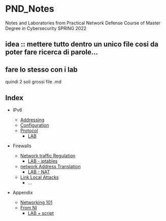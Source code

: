 # PND_Notes
Notes and Laboratories from Practical Network Defense Course of Master Degree in Cybersecurity SPRING 2022

## idea :: mettere tutto dentro un unico file cosi da poter fare ricerca di parole...
## fare lo stesso con i lab 
quindi 2 soli grossi file .md

## Index
 
- IPv6
  - [Addressing]([1]IPv6/[1]IPv6%20Addressing.md)
  - [Configuration]([1]IPv6/[2]IPv6%20ICMPv6+NDP+SLAAC+DAD.md)
  - [Protocol]([1]IPv6/[3]IPv6%20Protocol%20overview.md)
    - [LAB]([Labs/[2]IPv6%20Addressing+PF%20Delegation.md)
- Firewalls
  - [Network traffic Regulation]([2]Firewalls/[1]Network%20Traffic%20Regulation.md)
    - [LAB - iptables]([Labs/[3]Iptables.md)
  - [network Address Translation]([2]Firewalls/[2]Network%20Address%20Translation.md)
    - [LAB - NAT]([Labs/[4]NAT-firewalls.md])
  - [Link Local Attacks]([2]Firewalls/[3]%20LInk-Local%20Attacks.md)
    - ...

- Appendix
  - [Networking 101]([[0]Appendix/Networking%20101.md])
  - [From NI]([0]Appendix/NI%20To%20DO.md)
    - [LAB + script]([Labs/[1]Networking%20101+script.md)
